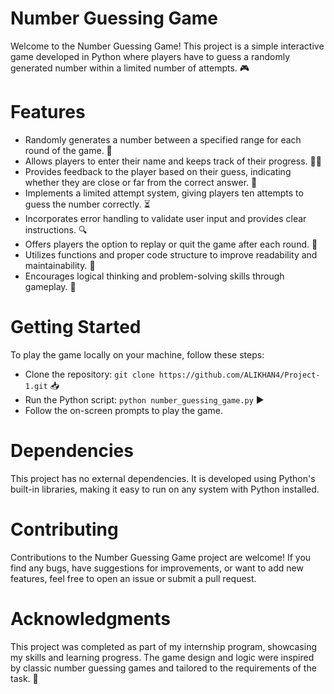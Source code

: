 # Number Guessing Game
Welcome to the Number Guessing Game! This project is a simple interactive game developed in Python where players have to guess a randomly generated number within a limited number of attempts. 🎮

# Features
- Randomly generates a number between a specified range for each round of the game. 🎲
- Allows players to enter their name and keeps track of their progress. 🙋‍♂️
- Provides feedback to the player based on their guess, indicating whether they are close or far from the correct answer. 🎯
- Implements a limited attempt system, giving players ten attempts to guess the number correctly. ⏳
- Incorporates error handling to validate user input and provides clear instructions. 🔍
- Offers players the option to replay or quit the game after each round. 🔁
- Utilizes functions and proper code structure to improve readability and maintainability. 🧩
- Encourages logical thinking and problem-solving skills through gameplay. 🤔

# Getting Started

To play the game locally on your machine, follow these steps:

- Clone the repository: `git clone https://github.com/ALIKHAN4/Project-1.git` 📥
- Run the Python script: `python number_guessing_game.py` ▶️
- Follow the on-screen prompts to play the game.

# Dependencies
This project has no external dependencies. It is developed using Python's built-in libraries, making it easy to run on any system with Python installed.

# Contributing
Contributions to the Number Guessing Game project are welcome! If you find any bugs, have suggestions for improvements, or want to add new features, feel free to open an issue or submit a pull request.

# Acknowledgments
This project was completed as part of my internship program, showcasing my skills and learning progress.
The game design and logic were inspired by classic number guessing games and tailored to the requirements of the task. 🎉
